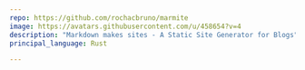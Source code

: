 ```yaml
---
repo: https://github.com/rochacbruno/marmite
image: https://avatars.githubusercontent.com/u/458654?v=4
description: "Markdown makes sites - A Static Site Generator for Blogs"
principal_language: Rust

---
```

